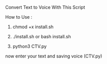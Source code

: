 
Convert Text to Voice With This Script

How to Use :

1. chmod +x install.sh

2. ./install.sh or bash install.sh

3. python3 CTV.py

now enter your text
and
saving voice (CTV.py)
